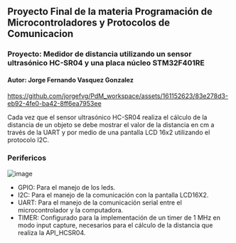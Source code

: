 ## Proyecto Final de la materia Programación de Microcontroladores y Protocolos de Comunicacion
### Proyecto: Medidor de distancia utilizando un sensor ultrasónico HC-SR04 y una placa núcleo STM32F401RE
#### Autor: Jorge Fernando Vasquez Gonzalez

https://github.com/jorgefvg/PdM_workspace/assets/161152623/83e278d3-eb92-4fe0-ba42-8ff6ea7953ee

Cada vez que el sensor ultrasónico HC-SR04 realiza el cálculo de la distancia de un objeto se debe mostrar el valor de la distancia en cm a través de la UART y por medio de una pantalla LCD 16x2 utilizando el protocolo I2C.

### Perifericos
![image](https://github.com/jorgefvg/PdM_workspace/assets/161152623/5e658e90-fecf-4f10-80d3-5afeacf16ccd)


- GPIO: Para el manejo de los leds.
- I2C: Para el manejo de la comunicación con la pantalla LCD16X2.
- UART: Para el manejo de la comunicación serial entre el microcontrolador y la computadora.
- TIMER: Configurado para la implementación de un timer de 1 MHz en modo input capture, necesarios para el cálculo de la distancia que realiza la API_HCSR04.
